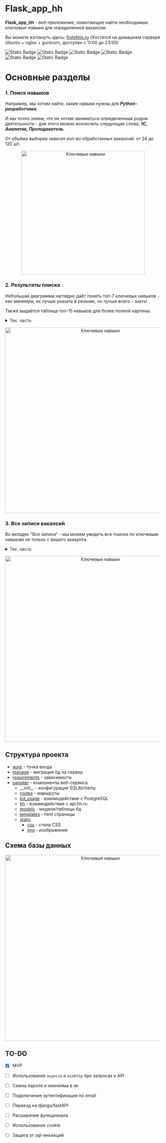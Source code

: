 # Flask_app_hh

**Flask_app_hh** - *веб-приложение*, помогающее найти необходимые *ключевые навыки*
для определенной вакансии.

Вы можете взглянуть здесь: <a href="https://frolofelo.ru/">frolofelo.ru</a> 
(Хостится на домашнем сервере Ubuntu + nginx + gunicorn, доступен с 11:00 до 23:00)

![Static Badge](https://img.shields.io/badge/python-3.11-blue)
![Static Badge](https://img.shields.io/badge/Flask-2.3.2-blue)
![Static Badge](https://img.shields.io/badge/PostgreSQL-blue)
![Static Badge](https://img.shields.io/badge/SQLAlchemy-2.0.2-red)
![Static Badge](https://img.shields.io/badge/Jinja2-3.1.2-red)
![Static Badge](https://img.shields.io/badge/pylint_score-9%2C5-green)

# Основные разделы
### 1. Поиск навыков
Например, мы хотим найти, какие навыки нужны для ***Python-разработчика***.

И мы точно знаем, что не хотим заниматься определенным родом деятельности - 
для этого можно исключить следующие слова: ***1С, Аналитик, Преподаватель***.

От объёма выборки зависит кол-во обработанных вакансий: от 24 до 120 шт.

<p align="center">
<img style="width: 400px" src="https://i.postimg.cc/1zZSG5d3/photo-2023-09-30-23-16-52.jpg" alt="Ключевые навыки" border="0">
</p>

### 2. Результаты поиска
Небольшая диаграмма наглядно даёт понять топ-7 ключевых навыков - как минимум, их лучше указать в резюме, 
но лучше всего - знать!

Также выдаётся таблица топ-15 навыков для более полной картины.
<details><summary>Тех. часть</summary>

   1. Таблица создана при помощи jinja2.
   2. Диаграмма создана при помощи matplotlib.
   3. Поля "Вакансии" и "Исключения" приводятся к единому формату:
      * Сортируются по алфавиту
      * Смена регистра
      * Избавление от лишних пробелов
   4. Если такой же запрос был менее месяца назад - результат будет взят из бд. 

</details>
<p align="center">
<img style="width: 600px" src="https://i.postimg.cc/Gt9PXRf4/photo-2023-09-30-23-44-43.jpg" alt="Ключевые навыки" border="0">
</p>

### 3. Все записи вакансий 
Во вкладке "Все записи" - мы можем увидеть все поиски по ключевым навыкам не только с вашего аккаунта.

<details><summary>Тех. часть</summary>

   1. Реализована пагинация для постраничной выдачи записей.
   2. Система лайков - используется для ранжирования записей в выдаче.
   3. Поисковая строка - при желании найти похожие записи.
   4. При нажатии на кнопку "Читать далее" - открывается полное представление записи. 

</details>
<p align="center">
<img style="width: 600px" src="https://i.postimg.cc/59n45HDt/photo-2023-10-01-10-55-07.jpg" alt="Ключевые навыки" border="0">
</p>


## Структура проекта
* [wsgi](wsgi.py) - точка входа
* [manage](manage.py) - миграция бд на сервер
* [requirements](requirements.txt) - зависимости
* [sweater](sweater) - компоненты веб-сервиса
  * \_\_init\_\_ - конфигурация SQLAlchemy 
  * [routes](sweater/routes.py) - маршруты
  * [bd_usage](sweater/bd_usage.py) - взаимодействие с PostgreSQL
  * [hh](sweater/hh.py) - взаимодействие с api.hh.ru
  * [models](sweater/models.py) - модели/таблицы бд
  * [templates](sweater/templates) - html страницы
  * [static](sweater/static) 
    * [css](sweater/static/css) - cтили CSS
    * [img](sweater/static/img) - изображения
  

## Схема базы данных
<p align="center">
<img style="width: 600px" src="https://i.postimg.cc/3NPf0Wd3/2023-10-01-193046.png" alt="Ключевые навыки" border="0">
</p>

## TO-DO

- [x] MVP 
- [ ] Использование   ```asyncio``` и ```aiohttp``` при запросах к API
- [ ] Смена пароля и никнейма в лк
- [ ] Подключение аутентификации по email
- [ ] Переезд на django/fastAPI
- [ ] Расширение функционала
- [ ] Использование cookie
- [ ] Защита от sql-инъекций 


